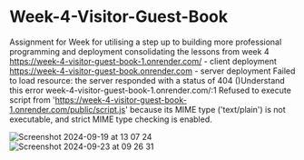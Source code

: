 # Week-4-Visitor-Guest-Book

Assignment for Week for utilising a step up to building more professional programming and deployment consolidating the lessons from week 4
https://week-4-visitor-guest-book-1.onrender.com/ - client deployment
https://week-4-visitor-guest-book.onrender.com - server deployment
Failed to load resource: the server responded with a status of 404 ()Understand this error
week-4-visitor-guest-book-1.onrender.com/:1 Refused to execute script from 'https://week-4-visitor-guest-book-1.onrender.com/public/script.js' because its MIME type ('text/plain') is not executable, and strict MIME type checking is enabled.


![Screenshot 2024-09-19 at 13 07 24](https://github.com/user-attachments/assets/eb4a66ca-2c25-40b2-9d99-181ca65dc814)
![Screenshot 2024-09-23 at 09 26 31](https://github.com/user-attachments/assets/905d3bb5-9ce2-4ee7-9e80-f93fd14c15f9)

